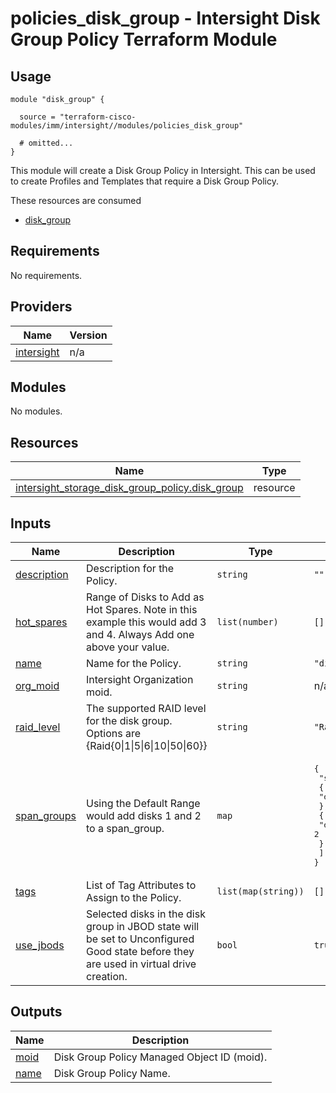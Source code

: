 # policies_disk_group - Intersight Disk Group Policy Terraform Module

## Usage

```hcl
module "disk_group" {

  source = "terraform-cisco-modules/imm/intersight//modules/policies_disk_group"

  # omitted...
}
```

This module will create a Disk Group Policy in Intersight.  This can be used to create Profiles and Templates that require a Disk Group Policy.  

These resources are consumed

* [disk_group](https://registry.terraform.io/providers/CiscoDevNet/intersight/latest/docs/resources/storage_disk_group_policy)

<!-- BEGINNING OF PRE-COMMIT-TERRAFORM DOCS HOOK -->
## Requirements

No requirements.

## Providers

| Name | Version |
|------|---------|
| <a name="provider_intersight"></a> [intersight](#provider\_intersight) | n/a |

## Modules

No modules.

## Resources

| Name | Type |
|------|------|
| [intersight_storage_disk_group_policy.disk_group](https://registry.terraform.io/providers/CiscoDevNet/intersight/latest/docs/resources/storage_disk_group_policy) | resource |

## Inputs

| Name | Description | Type | Default | Required |
|------|-------------|------|---------|:--------:|
| <a name="input_description"></a> [description](#input\_description) | Description for the Policy. | `string` | `""` | no |
| <a name="input_hot_spares"></a> [hot\_spares](#input\_hot\_spares) | Range of Disks to Add as Hot Spares.  Note in this example this would add 3 and 4.  Always Add one above your value. | `list(number)` | `[]` | no |
| <a name="input_name"></a> [name](#input\_name) | Name for the Policy. | `string` | `"diskgroup_policy"` | no |
| <a name="input_org_moid"></a> [org\_moid](#input\_org\_moid) | Intersight Organization moid. | `string` | n/a | yes |
| <a name="input_raid_level"></a> [raid\_level](#input\_raid\_level) | The supported RAID level for the disk group.  Options are {Raid{0\|1\|5\|6\|10\|50\|60}} | `string` | `"Raid1"` | no |
| <a name="input_span_groups"></a> [span\_groups](#input\_span\_groups) | Using the Default Range would add disks 1 and 2 to a span\_group. | `map` | <pre>{<br>  "span_0": [<br>    {<br>      "disk": 1<br>    },<br>    {<br>      "disk": 2<br>    }<br>  ]<br>}</pre> | no |
| <a name="input_tags"></a> [tags](#input\_tags) | List of Tag Attributes to Assign to the Policy. | `list(map(string))` | `[]` | no |
| <a name="input_use_jbods"></a> [use\_jbods](#input\_use\_jbods) | Selected disks in the disk group in JBOD state will be set to Unconfigured Good state before they are used in virtual drive creation. | `bool` | `true` | no |

## Outputs

| Name | Description |
|------|-------------|
| <a name="output_moid"></a> [moid](#output\_moid) | Disk Group Policy Managed Object ID (moid). |
| <a name="output_name"></a> [name](#output\_name) | Disk Group Policy Name. |
<!-- END OF PRE-COMMIT-TERRAFORM DOCS HOOK -->

